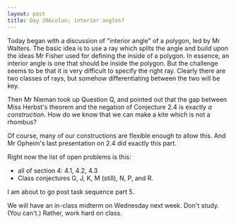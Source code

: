 ```yaml
---
layout: post
title: Day 20&colon; interior angles?
---
```


Today began with a discussion of "interior angle" of a polygon, led by Mr Walters.
The basic idea is to use a ray which splits the angle and build upon the ideas Mr Fisher
used for defining the inside of a polygon. In essence, an interior angle is one that
should be inside the polygon. But the challenge seems to be that it is very difficult
to specify the right ray. Clearly there are two classes of rays, but somehow differentiating
between the two will be key.

Then Mr Nieman took up Question Q, and pointed out that the gap between Miss Herbst's
theorem and the negation of Conjecture 2.4 is exactly _a construction_. How
do we know that we can make a kite which is not a rhombus?

Of course, many of our constructions are flexible enough to allow this. And Mr Opheim's
last presentation on 2.4 did exactly this part.

Right now the list of open problems is this:

  * all of section 4: 4.1, 4.2, 4.3
  * Class conjectures G, J, K, M (still), N, P, and R.

I am about to go post task sequence part 5.

We will have an in-class midterm on Wednesday next week. Don't study. (You can't.)
Rather, work hard on class.
